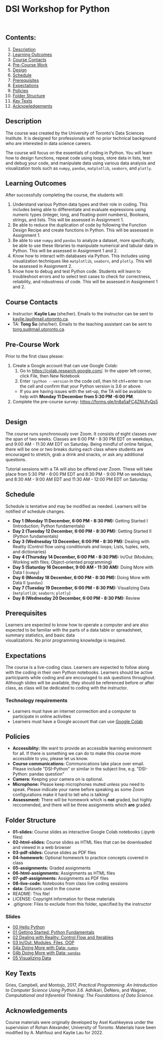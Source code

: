 # DSI Workshop for Python
 
 
## Contents:
1. [Description](https://github.com/UofT-DSI/03-python/tree/2023-course-materials#description)
2. [Learning Outcomes](https://github.com/UofT-DSI/03-python/tree/2023-course-materials#learning-outcomes)
3. [Course Contacts](https://github.com/UofT-DSI/03-python/tree/2023-course-materials#course-contacts)
4. [Pre-Course Work](https://github.com/UofT-DSI/03-python/tree/2023-course-materials#pre-course-work)
5. [Design](https://github.com/UofT-DSI/03-python/tree/2023-course-materials#design)
6. [Schedule](https://github.com/UofT-DSI/03-python/tree/2023-course-materials#schedule)
7. [Prerequisites](https://github.com/UofT-DSI/03-python/tree/2023-course-materials#prerequisites)
7. [Expectations](https://github.com/UofT-DSI/03-python/tree/2023-course-materials#expectations)
8. [Policies](https://github.com/UofT-DSI/03-python/tree/2023-course-materials#policies)
9. [Folder Structure](https://github.com/UofT-DSI/03-python/tree/2023-course-materials#folder-structure)
10. [Key Texts](https://github.com/UofT-DSI/03-python/tree/2023-course-materials#key-texts)
11. [Acknowledgements](https://github.com/UofT-DSI/03-python/tree/2023-course-materials#acknowledgements)
 
## Description
The course was created by the University of Toronto's Data Sciences Institute. It is designed for professionals with no prior technical background who are interested in 
data science careers.
 

The course will focus on the essentials of coding in Python. You will learn how to design functions, repeat code using loops, store data in lists, test and debug your code, 
and manipulate data using various data analysis and visualization tools such as `numpy`, `pandas`, `matplotlib`, `seaborn`, and `plotly`. 
  
## Learning Outcomes
After successfully completing the course, the students will:
1. Understand various Python data types and their role in coding. This includes being able to differentiate and evaluate expressions using numeric types (integer, long, and floating-point numbers), Booleans, strings, and lists. This will be assessed in Assignment 1.
2. Be able to reduce the duplication of code by following the Function Design Recipe and create functions in Python. This will be assessed in Assignment 1.
3. Be able to use `numpy` and `pandas` to analyze a dataset, more specifically, be able to use these libraries to manipulate numerical and tabular data in Python. This will be assessed in Assignment 1 and 2.
4. Know how to interact with databases via Python. This includes using visualization techniques like `matplotlib`, `seaborn`, and `plotly`. This will be assessed in Assignment 2.
5. Know how to debug and test Python code. Students will learn to troubleshoot errors and to select test cases to check for correctness, reliability, and robustness of code. This will be assessed in Assignment 1 and 2.

## Course Contacts
* Instructor: **Kaylie Lau** (she/her). Emails to the instructor can be sent to kaylie.lau@mail.utoronto.ca.
* TA: **Tong Su** (she/her). Emails to the teaching assistant can be sent to tong.su@mail.utoronto.ca.

## Pre-Course Work
Prior to the first class please:
1. Create a Google account that can use Google Colab:
	1. Go to https://colab.research.google.com/. In the upper left corner, click File, then New Notebook
	2. Enter `!python --version` in the code cell, then hit ctrl+enter to run the cell and confirm that your Python version is 3.6 or above.
	* If you are having issues with the set-up, the TA will be available to help with **Monday 11 December from 5:30 PM -6:00 PM**.
2. Complete the pre-course survey: https://forms.gle/tn8a5aFC4ZNUfvQs5
 
## Design
The course runs synchronously over Zoom. It consists of eight classes over the span of two weeks. Classes are 6:00 PM - 8:30 PM EDT on weekdays, and 9:00 AM - 11:30 AM EDT on 
Saturday. Being mindful of online fatigue, there will be one or two breaks during each class where students are encouraged to stretch, grab a drink and snacks, or ask any 
additional questions.
 

Tutorial sessions with a TA will also be offered over Zoom. These will take place from 5:30 PM - 6:00 PM EDT and 8:30 PM - 9:00 PM on weekdays, and 8:30 AM - 9:00 AM EDT and 
11:30 AM - 12:00 PM EDT on Saturday. 
 
## Schedule
Schedule is tentative and may be modified as needed. Learners will be notified of schedule changes.
* **Day 1 (Monday 11 December, 6:00 PM - 8:30 PM):** Getting Started I (Introduction; Python fundamentals)
* **Day 2 (Tuesday 12 December, 6:00 PM - 8:30 PM):** Getting Started II (Python fundamentals)
* **Day 3 (Wednesday 13 December, 6:00 PM - 8:30 PM):** Dealing with Reality (Control flow using conditionals and loops; Lists, tuples, sets, and dictionaries)
* **Day 4 (Thursday 14 December, 6:00 PM - 8:30 PM):** In/Out (Modules; Working with files; Object-oriented programming)
* **Day 5 (Saturday 16 December, 9:00 AM - 11:30 AM):** Doing More with Data I (`numpy`)
* **Day 6 (Monday 18 December, 6:00 PM - 8:30 PM):** Doing More with Data II (`pandas`)
* **Day 7 (Tuesday 19 December, 6:00 PM - 8:30 PM):** Visualizing Data (`matplotlib`; `seaborn`; `plotly`)
* **Day 8 (Wednesday 20 December, 6:00 PM - 8:30 PM):** Review

## Prerequisites
Learners are expected to know how to operate a computer and are also expected to be familiar with the parts of a data table or spreadsheet, summary statistics, and basic data  
visualizations. No prior programming knowledge is required.

## Expectations
The course is a live-coding class. Learners are expected to follow along with the coding in their own Python notebooks. Learners should be active participants while coding and
are encouraged to ask questions throughout. Although slides will be available, they should be referenced before or after class, as class will be dedicated to coding with the 
instructor.
 
### Technology requirements
* Learners must have an internet connection and a computer to participate in online activities
* Learners must have a Google account that can use [Google Colab](https://colab.research.google.com/)
 
## Policies
* **Accessiblity:** We want to provide an accessible learning environment for all. If there is something we can do to make this course more accessible to you, please let us know.
* **Course communications:** Communications take place over email. Please include "DSI-Python" or similar in the subject line, e.g. "DSI-Python: pandas question"
* **Camera:** Keeping your camera on is optional.
* **Microphone:** Please keep microphones muted unless you need to speak. Please indicate your name before speaking as some Zoom configurations make it hard to tell who is talking!
* **Assessment:** There will be homework which is **not** graded, but highly reccomended, and there will be three assignments which **are** graded.
 
## Folder Structure
* **01-slides:** Course slides as interactive Google Colab notebooks (.ipynb files)
* **02-html-slides:** Course slides as HTML files that can be downloaded and viewed in a web browser
* **03-pdf-slides:** Course slides as PDF files
* **04-homework:** Optional homework to practice concepts covered in class
* **05-assignments:** Graded assignments
* **06-html-assignments:** Assignments as HTML files
* **07-pdf-assignments:** Assignments as PDF files
* **08-live-code:** Notebooks from class live coding sessions
* **data:** Datasets used in the course
* README: This file!
* LICENSE: Copyright information for these materials
* .gitignore: Files to exclude from this folder, specified by the instructor

### Slides
* [00 Hello Python](https://github.com/UofT-DSI/03-python/blob/tree/2023-course-materials/01-slides/00_hello_python.ipynb#/)
* [01 Getting Started: Python Fundamentals](https://github.com/UofT-DSI/03-python/blob/tree/2023-course-materials/01-slides/01_getting_started_fundamentals.ipynb#/)
* [02 Dealing with Reality: Control Flow and Iterables](https://github.com/UofT-DSI/03-python/blob/tree/2023-course-materials/01-slides/02_reality_control_flow_iterables.ipynb#/)
* [03 In/Out: Modules, Files, OOP](https://github.com/UofT-DSI/03-python/blob/tree/2023-course-materials/01-slides/03_in_out_modules_files_oop.ipynb#/)
* [04a Doing More with Data: `numpy`](https://github.com/UofT-DSI/03-python/blob/tree/2023-course-materials/01-slides/04a_data_numpy.ipynb#/)
* [04b Doing More with Data: `pandas`](https://github.com/UofT-DSI/03-python/blob/tree/2023-course-materials/01-slides/04b_data_pandas.ipynb#/)
* [05 Visualizing Data](https://github.com/UofT-DSI/03-python/blob/tree/2023-course-materials/01-slides/05_visualization.ipynb#/)

## Key Texts
Gries, Campbell, and Montojo, 2017, _Practical Programming: An Introduction to Computer Science Using Python 3.6._
Adhikari, DeNero, and Wagner, _Computational and Inferential Thinking: The Foundations of Data Science._
 
## Acknowledgements
Course materials were originally developed by Asel Kushkeyeva under the supervision of Rohan Alexander, University of Toronto. Materials have been modified by A. Mahfouz and Kaylie Lau for 2022.

